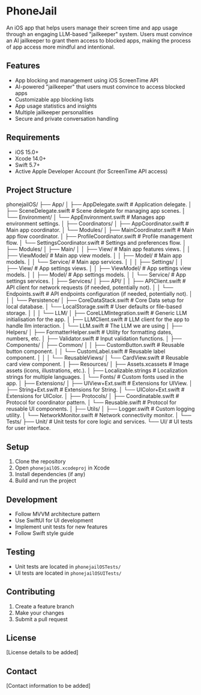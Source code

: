 # PhoneJail

An iOS app that helps users manage their screen time and app usage through an engaging LLM-based "jailkeeper" system. Users must convince an AI jailkeeper to grant them access to blocked apps, making the process of app access more mindful and intentional.

## Features

-   App blocking and management using iOS ScreenTime API
-   AI-powered "jailkeeper" that users must convince to access blocked apps
-   Customizable app blocking lists
-   App usage statistics and insights
-   Multiple jailkeeper personalities
-   Secure and private conversation handling

## Requirements

-   iOS 15.0+
-   Xcode 14.0+
-   Swift 5.7+
-   Active Apple Developer Account (for ScreenTime API access)

## Project Structure

phonejailOS/
├── App/
│ ├── AppDelegate.swift # Application delegate.
│ ├── SceneDelegate.swift # Scene delegate for managing app scenes.
│ └── Environment/
│ └── AppEnvironment.swift # Manages app environment settings.
│
├── Coordinators/
│ ├── AppCoordinator.swift # Main app coordinator.
│ └── Modules/
│ ├── MainCoordinator.swift # Main app flow coordinator.
│ ├── ProfileCoordinator.swift # Profile management flow.
│ └── SettingsCoordinator.swift # Settings and preferences flow.
│
├── Modules/
│ ├── Main/
│ │ ├── View/ # Main app features views.
│ │ ├── ViewModel/ # Main app view models.
│ │ ├── Model/ # Main app models.
│ │ └── Service/ # Main app services.
│ │
│ ├── Settings/
│ │ ├── View/ # App settings views.
│ │ ├── ViewModel/ # App settings view models.
│ │ ├── Model/ # App settings models.
│ │ └── Service/ # App settings services.
│
├── Services/
│ ├── API/
│ │ ├── APIClient.swift # API client for network requests (if needed, potentially not).
│ │ └── Endpoints.swift # API endpoints configuration (if needed, potentially not).
│ │
│ └── Persistence/
│ ├── CoreDataStack.swift # Core Data setup for local database.
│ └── LocalStorage.swift # User defaults or file-based storage.
│ │
│ └── LLM/
│ ├── CoreLLMIntegration.swift # Generic LLM initialisation for the app.
│ ├── LLMClient.swift # LLM client for the app to handle llm interaction.
│ └── LLM.swift # The LLM we are using
│
├── Helpers/
│ ├── FormatterHelper.swift # Utility for formatting dates, numbers, etc.
│ ├── Validator.swift # Input validation functions.
│
├── Components/
│ ├── Common/
│ │ ├── CustomButton.swift # Reusable button component.
│ │ └── CustomLabel.swift # Reusable label component.
│ │
│ └── ReusableViews/
│ └── CardView.swift # Reusable card view component.
│
├── Resources/
│ ├── Assets.xcassets # Image assets (icons, illustrations, etc.).
│ ├── Localizable.strings # Localization strings for multiple languages.
│ └── Fonts/ # Custom fonts used in the app.
│
├── Extensions/
│ ├── UIView+Ext.swift # Extensions for UIView.
│ ├── String+Ext.swift # Extensions for String.
│ └── UIColor+Ext.swift # Extensions for UIColor.
│
├── Protocols/
│ ├── Coordinatable.swift # Protocol for coordinator pattern.
│ └── Reusable.swift # Protocol for reusable UI components.
│
├── Utils/
│ ├── Logger.swift # Custom logging utility.
│ └── NetworkMonitor.swift # Network connectivity monitor.
│
└── Tests/
├── Unit/ # Unit tests for core logic and services.
└── UI/ # UI tests for user interface.

## Setup

1. Clone the repository
2. Open `phonejailOS.xcodeproj` in Xcode
3. Install dependencies (if any)
4. Build and run the project

## Development

-   Follow MVVM architecture pattern
-   Use SwiftUI for UI development
-   Implement unit tests for new features
-   Follow Swift style guide

## Testing

-   Unit tests are located in `phonejailOSTests/`
-   UI tests are located in `phonejailOSUITests/`

## Contributing

1. Create a feature branch
2. Make your changes
3. Submit a pull request

## License

[License details to be added]

## Contact

[Contact information to be added]
